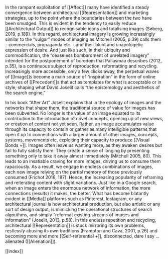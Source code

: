 In the rampant exploitation of [[Affect]] many have identified a steady convergence between architectural [[Representation]] and marketing strategies, up to the point where the boundaries between the two have been smudged. This is evident in the tendency to easily reduce [[Architectural Output]] to recognisable icons and totalising images (Søberg, 2019, p.189). In this regard, architectural imagery is growing increasingly similar to the “vulgar” modes of imaging as Mitchell (2005, p.39) calls them - commercials, propaganda etc. - and their blunt and unapologetic expression of desire. And just like such, in their ubiquity and commodification, the “ceaseless bombardment of unrelated imagery” intended for the postponement of boredom that Pallasmaa describes (2012, p.35), is a continuous subject of reproduction, reformatting and recycling. Increasingly more accessible, only a few clicks away, the perpetual waves of [[Image]]s become a main source of “inspiration” in the form of online archives of [[Precedent]]s that act as templates for what is acceptable or in style, shaping what David Joselit calls “the epistemology and aesthetics of the search engine.” 

In his book “After Art” Joselit explains that in the ecology of images  and the networks that shape them, the traditional source of value for images has been subverted. No longer is the value of an image equated to its contribution to the introduction of novel concepts, opening up of new views, or creation of content not yet seen. Rather, an image accumulates value through its capacity to contain or gather as many intelligible patterns that open it up to connections with a larger amount of other images, concepts, systems, movements etc, exploiting their capacity to produce [[Visual Bonds +]]. Images often leave us wanting more, as they awaken desires but fail to fully satisfy them. They create a sense of longing by presenting something only to take it away almost immediately (Mitchell 2005, 80). This leads to an insatiable craving for more images, driving us to consume them rapaciously. As a result, we engage in endless combinations of images, each new image relying on the partial memory of those previously consumed (Frichot 2016, 187). Hence, the increasing popularity of reframing and reiterating content with slight variations. Just like in a Google search, when an image enters the enormous network of information, the more connections (results) it makes, the better. What has become blatantly evident in [[Media]] platforms such as Pinterest, Instagram, or any architectural journal is how architectural production, but also artistic or any sort of design output, is mimicking the operational structures of search algorithms, and simply “reformat existing streams of images and information” (Joselit, 2013, p.58). In this endless repetition and recycling, architectural [[Representation]] is stuck mirroring its own problems, restlessly abusing its own traditions (Frampton and Cava, 2001, p.26) and becoming more and more [[Self-referential +]], disconnected, dare I say ... alienated ([[Alienation]]).


[[index]]